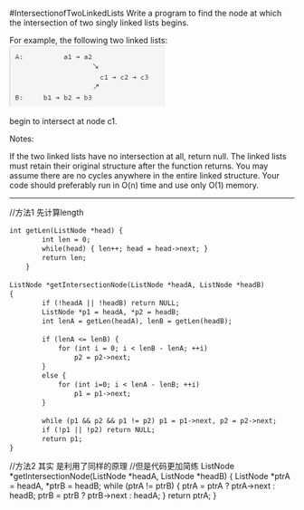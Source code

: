 #IntersectionofTwoLinkedLists
Write a program to find the node at which the intersection of two singly linked lists begins.


For example, the following two linked lists:
![pic](1.png)

begin to intersect at node c1.


Notes:

If the two linked lists have no intersection at all, return null.
The linked lists must retain their original structure after the function returns.
You may assume there are no cycles anywhere in the entire linked structure.
Your code should preferably run in O(n) time and use only O(1) memory.

---




//方法1 先计算length
```
int getLen(ListNode *head) {
        int len = 0;
        while(head) { len++; head = head->next; } 
        return len;
    }
    
ListNode *getIntersectionNode(ListNode *headA, ListNode *headB)
{
        if (!headA || !headB) return NULL;
        ListNode *p1 = headA, *p2 = headB;
        int lenA = getLen(headA), lenB = getLen(headB);
    
        if (lenA <= lenB) {
            for (int i = 0; i < lenB - lenA; ++i)
                p2 = p2->next;
        }
        else {
            for (int i=0; i < lenA - lenB; ++i)
                p1 = p1->next;
        }
    
        while (p1 && p2 && p1 != p2) p1 = p1->next, p2 = p2->next;
        if (!p1 || !p2) return NULL;
        return p1;
}
```

//方法2 其实 是利用了同样的原理
//但是代码更加简练
ListNode *getIntersectionNode(ListNode *headA, ListNode *headB)
{
         ListNode *ptrA = headA, *ptrB = headB;
        while (ptrA != ptrB) { 
            ptrA = ptrA ? ptrA->next : headB;
            ptrB = ptrB ? ptrB->next : headA;
        }
        return ptrA;
}
